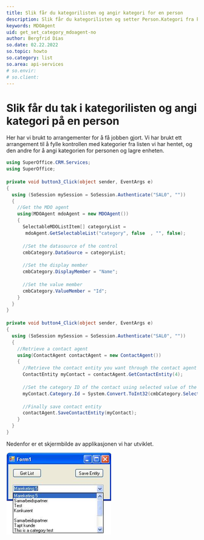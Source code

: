 ```yaml
---
title: Slik får du kategorilisten og angir kategori for en person
description: Slik får du kategorilisten og setter Person.Kategori fra kombinasjonsboks
keywords: MDOAgent
uid: get_set_category_mdoagent-no
author: Bergfrid Dias
so.date: 02.22.2022
so.topic: howto
so.category: list
so.area: api-services
# so.envir:
# so.client:
---
```


# Slik får du tak i kategorilisten og angi kategori på en person

Her har vi brukt to arrangementer for å få jobben gjort. Vi har brukt ett arrangement til å fylle kontrollen med kategorier fra listen vi har hentet, og den andre for å angi kategorien for personen og lagre enheten.

```csharp
using SuperOffice.CRM.Services;
using SuperOffice;

private void button3_Click(object sender, EventArgs e)
{
  using (SoSession mySession = SoSession.Authenticate("SAL0", ""))
  {
    //Get the MDO agent
    using(MDOAgent mdoAgent = new MDOAgent())
    {
      SelectableMDOListItem[] categoryList =
       mdoAgent.GetSelectableList("category", false  , "", false);

      //Set the datasource of the control
      cmbCategory.DataSource = categoryList;

      //Set the display member
      cmbCategory.DisplayMember = "Name";

      //Set the value member
      cmbCategory.ValueMember = "Id";
    }
  }
}

private void button4_Click(object sender, EventArgs e)
{
  using (SoSession mySession = SoSession.Authenticate("SAL0", ""))
  {
    //Retrieve a contact agent
    using(ContactAgent contactAgent = new ContactAgent())
    {
      //Retrieve the contact entity you want through the contact agent
      ContactEntity myContact = contactAgent.GetContactEntity(4);

      //Set the category ID of the contact using selected value of the combo box control
      myContact.Category.Id = System.Convert.ToInt32(cmbCategory.SelectedValue);

      //Finally save contact entity
      contactAgent.SaveContactEntity(myContact);
    }
  }
}
```

Nedenfor er et skjermbilde av applikasjonen vi har utviklet.

![01 -skjermbilde][img1]

<!-- Referenced images -->
[img1]: media/image001.jpg
